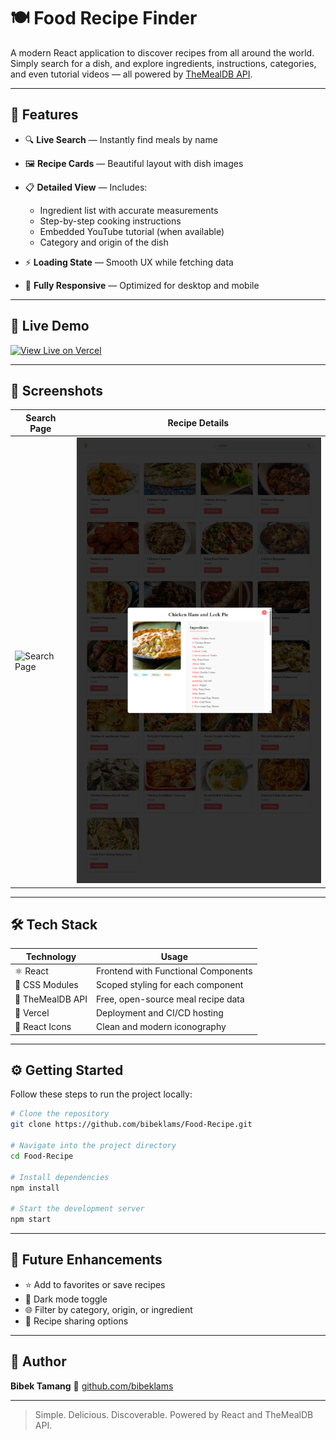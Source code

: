 # 🍽️ Food Recipe Finder

A modern React application to discover recipes from all around the world. Simply search for a dish, and explore ingredients, instructions, categories, and even tutorial videos — all powered by [TheMealDB API](https://www.themealdb.com/).

---

## 🌟 Features

- 🔍 **Live Search** — Instantly find meals by name
- 🖼️ **Recipe Cards** — Beautiful layout with dish images
- 📋 **Detailed View** — Includes:

  - Ingredient list with accurate measurements
  - Step-by-step cooking instructions
  - Embedded YouTube tutorial (when available)
  - Category and origin of the dish

- ⚡ **Loading State** — Smooth UX while fetching data
- 📱 **Fully Responsive** — Optimized for desktop and mobile

---

## 🚀 Live Demo

[![View Live on Vercel](https://img.shields.io/badge/Live%20Demo-Vercel-black?style=for-the-badge&logo=vercel)](https://food-recipe-nbwx.vercel.app/)

---

## 📸 Screenshots

| Search Page                         | Recipe Details                       |
| ----------------------------------- | ------------------------------------ |
| ![Search Page](public/homepage.png) | ![Recipe Details](public/recipe.png) |

---

## 🛠️ Tech Stack

| Technology       | Usage                               |
| ---------------- | ----------------------------------- |
| ⚛️ React         | Frontend with Functional Components |
| 🎨 CSS Modules   | Scoped styling for each component   |
| 🍔 TheMealDB API | Free, open-source meal recipe data  |
| 🚀 Vercel        | Deployment and CI/CD hosting        |
| 🎯 React Icons   | Clean and modern iconography        |

---

## ⚙️ Getting Started

Follow these steps to run the project locally:

```bash
# Clone the repository
git clone https://github.com/bibeklams/Food-Recipe.git

# Navigate into the project directory
cd Food-Recipe

# Install dependencies
npm install

# Start the development server
npm start
```

---

## 🚧 Future Enhancements

- ⭐ Add to favorites or save recipes
- 🌙 Dark mode toggle
- 🌐 Filter by category, origin, or ingredient
- 📜 Recipe sharing options

---

## 👤 Author

**Bibek Tamang**
🔗 [github.com/bibeklams](https://github.com/bibeklams)

---

> Simple. Delicious. Discoverable. Powered by React and TheMealDB API.
